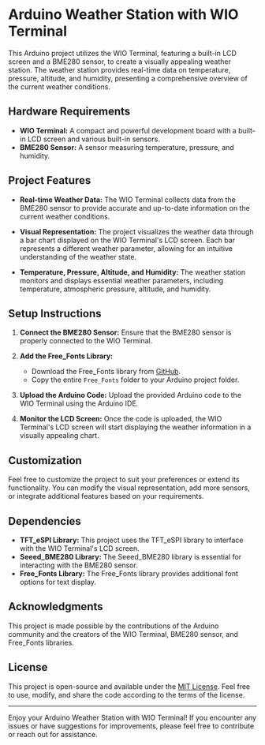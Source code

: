 # Arduino Weather Station with WIO Terminal

This Arduino project utilizes the WIO Terminal, featuring a built-in LCD screen and a BME280 sensor, to create a visually appealing weather station. The weather station provides real-time data on temperature, pressure, altitude, and humidity, presenting a comprehensive overview of the current weather conditions.

## Hardware Requirements

- **WIO Terminal:** A compact and powerful development board with a built-in LCD screen and various built-in sensors.
- **BME280 Sensor:** A sensor measuring temperature, pressure, and humidity.

## Project Features

- **Real-time Weather Data:** The WIO Terminal collects data from the BME280 sensor to provide accurate and up-to-date information on the current weather conditions.

- **Visual Representation:** The project visualizes the weather data through a bar chart displayed on the WIO Terminal's LCD screen. Each bar represents a different weather parameter, allowing for an intuitive understanding of the weather state.

- **Temperature, Pressure, Altitude, and Humidity:** The weather station monitors and displays essential weather parameters, including temperature, atmospheric pressure, altitude, and humidity.

## Setup Instructions

1. **Connect the BME280 Sensor:** Ensure that the BME280 sensor is properly connected to the WIO Terminal.

2. **Add the Free_Fonts Library:**
    - Download the Free_Fonts library from [GitHub](https://github.com/lewisxhe/Free_Fonts).
    - Copy the entire `Free_Fonts` folder to your Arduino project folder.

3. **Upload the Arduino Code:** Upload the provided Arduino code to the WIO Terminal using the Arduino IDE.

4. **Monitor the LCD Screen:** Once the code is uploaded, the WIO Terminal's LCD screen will start displaying the weather information in a visually appealing chart.

## Customization

Feel free to customize the project to suit your preferences or extend its functionality. You can modify the visual representation, add more sensors, or integrate additional features based on your requirements.

## Dependencies

- **TFT_eSPI Library:** This project uses the TFT_eSPI library to interface with the WIO Terminal's LCD screen.
- **Seeed_BME280 Library:** The Seeed_BME280 library is essential for interacting with the BME280 sensor.
- **Free_Fonts Library:** The Free_Fonts library provides additional font options for text display.

## Acknowledgments

This project is made possible by the contributions of the Arduino community and the creators of the WIO Terminal, BME280 sensor, and Free_Fonts libraries.

## License

This project is open-source and available under the [MIT License](LICENSE). Feel free to use, modify, and share the code according to the terms of the license.

---

Enjoy your Arduino Weather Station with WIO Terminal! If you encounter any issues or have suggestions for improvements, please feel free to contribute or reach out for assistance.
